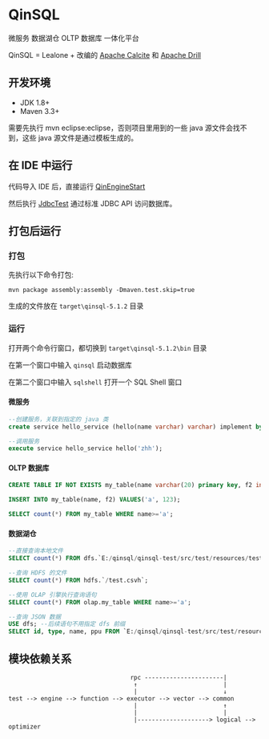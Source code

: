 # QinSQL

微服务 数据湖仓 OLTP 数据库 一体化平台

QinSQL = Lealone + 改编的 [Apache Calcite](https://calcite.apache.org/) 和 [Apache Drill](http://drill.apache.org/)


## 开发环境

* JDK 1.8+
* Maven 3.3+


需要先执行 mvn eclipse:eclipse，否则项目里用到的一些 java 源文件会找不到，这些 java 源文件是通过模板生成的。



## 在 IDE 中运行

代码导入 IDE 后，直接运行 [QinEngineStart](https://github.com/lealone/QinSQL/blob/master/qinsql-test/src/test/java/org/qinsql/test/QinEngineStart.java) 

然后执行 [JdbcTest](https://github.com/lealone/QinSQL/blob/master/qinsql-test/src/test/java/org/qinsql/test/jdbc/JdbcTest.java) 通过标准 JDBC API 访问数据库。



## 打包后运行

### 打包

先执行以下命令打包:

`mvn package assembly:assembly -Dmaven.test.skip=true`

生成的文件放在 `target\qinsql-5.1.2` 目录


### 运行

打开两个命令行窗口，都切换到 `target\qinsql-5.1.2\bin` 目录

在第一个窗口中输入 `qinsql` 启动数据库

在第二个窗口中输入 `sqlshell` 打开一个 SQL Shell 窗口


#### 微服务

```sql
--创建服务，关联到指定的 java 类
create service hello_service (hello(name varchar) varchar) implement by 'org.qinsql.test.service.HelloService';

--调用服务
execute service hello_service hello('zhh');
```


#### OLTP 数据库

```sql
CREATE TABLE IF NOT EXISTS my_table(name varchar(20) primary key, f2 int);

INSERT INTO my_table(name, f2) VALUES('a', 123);

SELECT count(*) FROM my_table WHERE name>='a';
```


#### 数据湖仓

```sql
--直接查询本地文件
SELECT count(*) FROM dfs.`E:/qinsql/qinsql-test/src/test/resources/test.csvh`;

--查询 HDFS 的文件
SELECT count(*) FROM hdfs.`/test.csvh`;

--使用 OLAP 引擎执行查询语句
SELECT count(*) FROM olap.my_table WHERE name>='a';

--查询 JSON 数据
USE dfs; --后续语句不用指定 dfs 前缀
SELECT id, type, name, ppu FROM `E:/qinsql/qinsql-test/src/test/resources/test.json`;
```


## 模块依赖关系

```
                                  rpc ----------------------|
                                   ↑                        |
                                   |                        ↓
test --> engine --> function --> executor --> vector --> common
                                   |                        ↑
                                   |                        |
                                   |--------------------> logical --> optimizer
```
